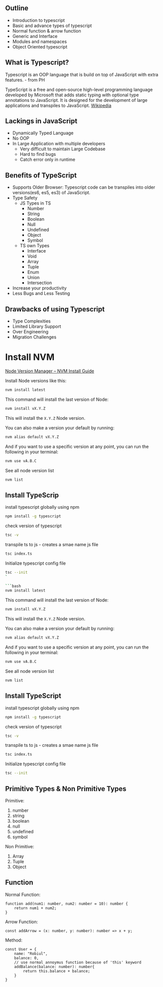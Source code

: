 ## Outline

- Introduction to typescript
- Basic and advance types of typescript
- Normal function & arrow function
- Generic and Interface
- Modules and namespaces
- Object Oriented typescript

## What is Typescript?

Typescript is an OOP language that is build on top of JavaScript with extra features. - from PH

TypeScript is a free and open-source high-level programming language developed by Microsoft that adds static typing with optional type annotations to JavaScript. It is designed for the development of large applications and transpiles to JavaScript. [Wikipedia](https://en.wikipedia.org/wiki/TypeScript)

## Lackings in JavaScript

- Dynamically Typed Language
- No OOP
- In Large Application with multiple developers
    - Very difficult to maintain Large Codebase
    - Hard to find bugs
    - Catch error only in runtime

## Benefits of TypeScript

- Supports Older Browser: Typescript code can be transpiles into older versions(es6, es5, es3) of JavaScript.
- Type Safety
    - JS Types in TS
        - Number
        - String
        - Boolean
        - Null
        - Undefined
        - Object
        - Symbol
    - TS own Types
        - Interface
        - Void
        - Array
        - Tuple
        - Enum
        - Union
        - Intersection
- Increase your productivity
- Less Bugs and Less Testing

## Drawbacks of using Typescript

- Type Complexities
- Limited Library Support
- Over Engineering
- Migration Challenges

# Install NVM

[Node Version Manager – NVM Install Guide](https://www.freecodecamp.org/news/node-version-manager-nvm-install-guide/)

Install Node versions like this:

```bash
nvm install latest

```

This command will install the last version of Node:

```bash
nvm install vX.Y.Z

```

This will install the `X.Y.Z` Node version.

You can also make a version your default by running:

```bash
nvm alias default vX.Y.Z

```

And if you want to use a specific version at any point, you can run the following in your terminal:

```bash
nvm use vA.B.C
```

See all node version list

```bash
nvm list
```

## Install TypeScrip

install typescript globally using npm

```bash
npm install -g typescript
```

check version of typescript

```bash
tsc -v
```

transpile ts to js - creates a smae name js file

```bash
tsc index.ts
```

Initialize typescript config file

```bash
tsc --init
`

```bash
nvm install latest

```

This command will install the last version of Node:

```bash
nvm install vX.Y.Z

```

This will install the `X.Y.Z` Node version.

You can also make a version your default by running:

```bash
nvm alias default vX.Y.Z

```

And if you want to use a specific version at any point, you can run the following in your terminal:

```bash
nvm use vA.B.C
```

See all node version list

```bash
nvm list
```

## Install TypeScript

install typescript globally using npm

```bash
npm install -g typescript
```

check version of typescript

```bash
tsc -v
```

transpile ts to js - creates a smae name js file

```bash
tsc index.ts
```

Initialize typescript config file

```bash
tsc --init
```

## Primitive Types & Non Primitive Types

Primitive:

1. number
2. string
3. boolean
4. null
5. undefined
6. symbol

Non Primitive:

1. Array 
2. Tuple
3. Object

## Function

Normal Function:

```tsx
function add(num1: number, num2: number = 10): number {
    return num1 + num2;
}
```

Arrow Function:

```tsx
const addArrow = (x: number, y: number): number => x + y;
```

Method:
```tsx
const User = {
    name: "Robiul",
    balance: 0,
    // use normal annoymus function because of 'this' keyword
    addBalance(balance: number): number{ 
        return this.balance + balance;
    }
}
```